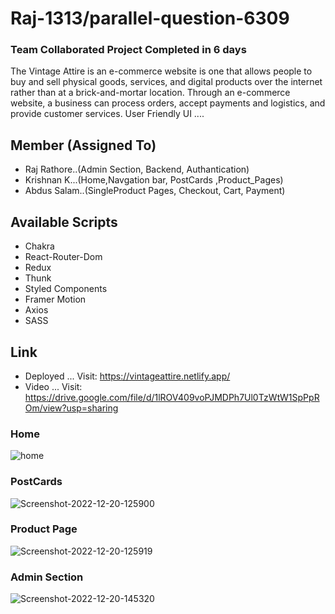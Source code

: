 # Raj-1313/parallel-question-6309 
### Team Collaborated Project Completed in 6 days

The Vintage Attire is an e-commerce website is one that allows people to buy and sell physical goods, services, and digital products over the internet rather than at a brick-and-mortar location. Through an e-commerce website, a business can process orders, accept payments and logistics, and provide customer services.
User Friendly UI .... 

## Member (Assigned To)
 * Raj Rathore..(Admin Section, Backend, Authantication)
 * Krishnan K...(Home,Navgation bar, PostCards ,Product_Pages)
 * Abdus Salam..(SingleProduct Pages, Checkout, Cart, Payment)

## Available Scripts
* Chakra
* React-Router-Dom
* Redux 
* Thunk
* Styled Components
* Framer Motion
* Axios
* SASS



## Link
* Deployed ... Visit: https://vintageattire.netlify.app/
* Video    ... Visit: https://drive.google.com/file/d/1lROV409voPJMDPh7Ul0TzWtW1SpPpROm/view?usp=sharing

### Home
<img src="https://i.ibb.co/n1yS2B2/home.png" alt="home" border="0">

### PostCards
<img src="https://i.ibb.co/BzTv646/Screenshot-2022-12-20-125900.png" alt="Screenshot-2022-12-20-125900" border="0">

### Product Page
<img src="https://i.ibb.co/C60XJtH/Screenshot-2022-12-20-125919.png" alt="Screenshot-2022-12-20-125919" border="0">

### Admin Section
<img src="https://i.ibb.co/pRb4tF4/Screenshot-2022-12-20-145320.png" alt="Screenshot-2022-12-20-145320" border="0">
